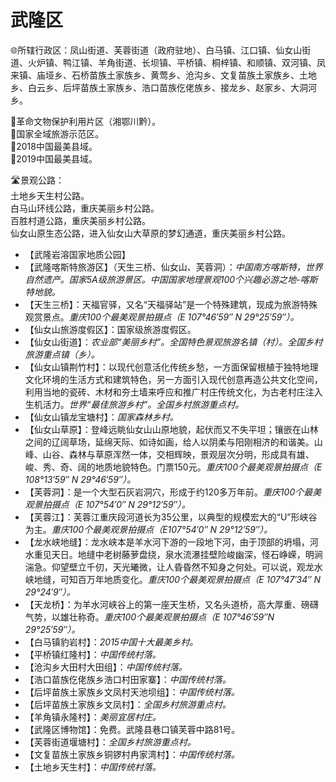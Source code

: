 # 武隆区  
🌐所辖行政区：凤山街道、芙蓉街道（政府驻地）、白马镇、江口镇、仙女山街道、火炉镇、鸭江镇、羊角街道、长坝镇、平桥镇、桐梓镇、和顺镇、双河镇、凤来镇、庙垭乡、石桥苗族土家族乡、黄莺乡、沧沟乡、文复苗族土家族乡、土地乡、白云乡、后坪苗族土家族乡、浩口苗族仡佬族乡、接龙乡、赵家乡、大洞河乡。  
  
🚩革命文物保护利用片区（湘鄂川黔）。  
🚩国家全域旅游示范区。  
🏅2018中国最美县域。  
🏅2019中国最美县域。  
  
🛣️景观公路：  
土地乡天生村公路。  
白马山环线公路，重庆美丽乡村公路。  
百胜村道公路，重庆美丽乡村公路。  
仙女山原生态公路，进入仙女山大草原的梦幻通道，重庆美丽乡村公路。  
  
* 【武隆岩溶国家地质公园】
* 【武隆喀斯特旅游区】（天生三桥、仙女山、芙蓉洞）：*中国南方喀斯特，世界自然遗产。国家5A级旅游景区。中国国家地理景观100个兴趣必游之地-喀斯特地貌。*
* 【天生三桥】：天福官驿，又名“天福驿站”是一个特殊建筑，现成为旅游特殊观赏景点。*重庆100个最美观景拍摄点（E 107°46′59″ N 29°25′59″）。*  
* 【仙女山旅游度假区】：国家级旅游度假区。
* 【仙女山街道】：*农业部“美丽乡村”。全国特色景观旅游名镇（村）。全国乡村旅游重点镇（乡）。*
* 【仙女山镇荆竹村】：以现代创意活化传统乡愁，一方面保留根植于独特地理文化环境的生活方式和建筑特色，另一方面引入现代创意再造公共文化空间，利用当地的瓷砖、木材和夯土墙来呼应和推广村庄传统文化，为古老村庄注入生机活力。*世界“最佳旅游乡村”。全国乡村旅游重点村。*
* 【仙女山镇龙宝塘村】：*国家森林乡村。*
* 【仙女山草原】：登峰远眺仙女山山原地貌，起伏而又不失平坦；镶嵌在山林之间的辽阔草场，延绵天际、如诗如画，给人以阴柔与阳刚相济的和谐美。山峰、山谷、森林与草原浑然一体，交相辉映，景观层次分明，形成具有雄、峻、秀、奇、阔的地质地貌特色。门票150元。*重庆100个最美观景拍摄点（E 108°13′59″ N 29°46′59″）。*
* 【芙蓉洞】：是一个大型石灰岩洞穴，形成于约120多万年前。*重庆100个最美观景拍摄点（E 107°54′0″ N 29°12′59″）。*
* 【芙蓉江】：芙蓉江重庆段河道长为35公里，以典型的规模宏大的“U”形峡谷为主。*重庆100个最美观景拍摄点（E107°54′0″ N 29°12′59″）。*
* 【龙水峡地缝】：龙水峡本是羊水河下游的一段地下河，由于顶部的坍塌，河水重见天日。地缝中老树藤萝盘绕，泉水流瀑挂壁险峻幽深，怪石峥嵘，明涧湍急。仰望壁立千仞，天光曦微，让人昏昏然不知身之何处。可以说，观龙水峡地缝，可知百万年地质变化。*重庆100个最美观景拍摄点（E 107°47′34″ N 29°24′9″）。*
* 【天龙桥】：为羊水河峡谷上的第一座天生桥，又名头道桥，高大厚重、磅礴气势，以雄壮称奇。*重庆100个最美观景拍摄点（E 107°46′59″N 29°25′59″）。*
* 【白马镇豹岩村】：*2015中国十大最美乡村。*
* 【平桥镇红隆村】：*中国传统村落。*
* 【沧沟乡大田村大田组】：*中国传统村落。*
* 【浩口苗族仡佬族乡浩口村田家寨】：*中国传统村落。*
* 【后坪苗族土家族乡文凤村天池坝组】：*中国传统村落。*
* 【后坪苗族土家族乡文凤村】：*全国乡村旅游重点村。*
* 【羊角镇永隆村】：*美丽宜居村庄。*
* 【武隆区博物馆】：免费。武隆县巷口镇芙蓉中路81号。
* 【芙蓉街道堰塘村】：*全国乡村旅游重点村。*
* 【文复苗族土家族乡铜锣村冉家湾村】：*中国传统村落。*  
* 【土地乡天生村】：*中国传统村落。*  
